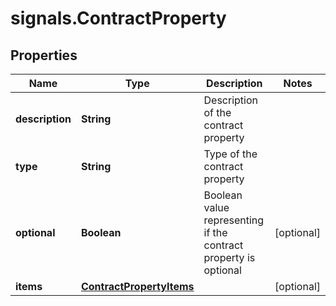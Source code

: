# signals.ContractProperty

## Properties

Name | Type | Description | Notes
------------ | ------------- | ------------- | -------------
**description** | **String** | Description of the contract property | 
**type** | **String** | Type of the contract property | 
**optional** | **Boolean** | Boolean value representing if the contract property is optional | [optional] 
**items** | [**ContractPropertyItems**](ContractPropertyItems.md) |  | [optional] 


